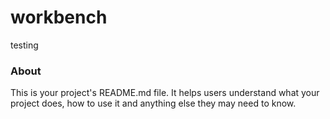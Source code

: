 workbench
=========

testing

### About

This is your project's README.md file. It helps users understand what your
project does, how to use it and anything else they may need to know.
